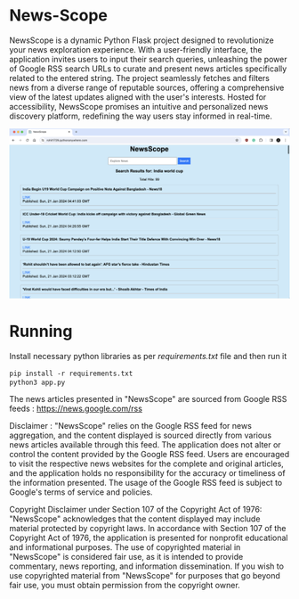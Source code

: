 # News-Scope

NewsScope is a dynamic Python Flask project designed to revolutionize your news exploration experience. With a user-friendly interface, the application invites users to input their search queries, unleashing the power of Google RSS search URLs to curate and present news articles specifically related to the entered string. The project seamlessly fetches and filters news from a diverse range of reputable sources, offering a comprehensive view of the latest updates aligned with the user's interests. Hosted for accessibility, NewsScope promises an intuitive and personalized news discovery platform, redefining the way users stay informed in real-time.

![ScreenShot](image.png)

# Running

Install necessary python libraries as per _requirements.txt_ file and then run it

```
pip install -r requirements.txt
python3 app.py
```
The news articles presented in "NewsScope" are sourced from Google RSS feeds : https://news.google.com/rss

Disclaimer : "NewsScope" relies on the Google RSS feed for news aggregation, and the content displayed is sourced directly from various news articles available through this feed. The application does not alter or control the content provided by the Google RSS feed. Users are encouraged to visit the respective news websites for the complete and original articles, and the application holds no responsibility for the accuracy or timeliness of the information presented. The usage of the Google RSS feed is subject to Google's terms of service and policies.

Copyright Disclaimer under Section 107 of the Copyright Act of 1976: "NewsScope" acknowledges that the content displayed may include material protected by copyright laws. In accordance with Section 107 of the Copyright Act of 1976, the application is presented for nonprofit educational and informational purposes. The use of copyrighted material in "NewsScope" is considered fair use, as it is intended to provide commentary, news reporting, and information dissemination. If you wish to use copyrighted material from "NewsScope" for purposes that go beyond fair use, you must obtain permission from the copyright owner.
